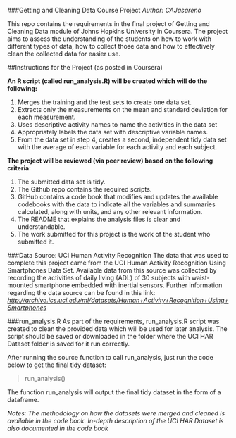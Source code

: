 ###Getting and Cleaning Data Course Project
*Author: CAJasareno*

This repo contains the requirements in the final project of Getting and Cleaning Data module of Johns Hopkins University in Coursera. 
The project aims to assess the understanding of the students on how to work with different types of data, how to collect those data and
how to effectively clean the collected data for easier use.


##Instructions for the Project (as posted in Coursera)

**An R script (called run_analysis.R) will be created which will do the following:**
1. Merges the training and the test sets to create one data set.
2. Extracts only the measurements on the mean and standard deviation for each measurement.
3. Uses descriptive activity names to name the activities in the data set
4. Appropriately labels the data set with descriptive variable names.
5. From the data set in step 4, creates a second, independent tidy data set with the average of each variable for each activity and each subject.

**The project will be reviewed (via peer review) based on the following criteria:**
1. The submitted data set is tidy.
2. The Github repo contains the required scripts.
3. GitHub contains a code book that modifies and updates the available codebooks with the data to indicate all the variables and summaries calculated, along with units, and any other relevant information.
4. The README that explains the analysis files is clear and understandable.
5. The work submitted for this project is the work of the student who submitted it.


###Data Source: UCI Human Activity Recognition
The data that was used to complete this project came from the UCI Human Activity Recognition Using Smartphones Data Set.
Available data from this source was collected by recording the activities of daily living (ADL) of 30 subjects with waist-mounted smartphone embedded with inertial sensors.
Further information regarding the data source can be found in this link: *http://archive.ics.uci.edu/ml/datasets/Human+Activity+Recognition+Using+Smartphones*


###run_analysis.R
As part of the requirements, run_analysis.R script was created to clean the provided data which will be used for later analysis.
The script should be saved or downloaded in the folder where the UCI HAR Dataset folder is saved for it run correctly.

After running the source function to call run_analysis, just run the code below to get the final tidy dataset:
>run_analysis()

The function run_analysis will output the final tidy dataset in the form of a dataframe.

*Notes:*
*The methodology on how the datasets were merged and cleaned is available in the code book.*
*In-depth description of the UCI HAR Dataset is also documented in the code book*